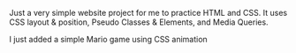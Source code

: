 Just a very simple website project for me to practice HTML and CSS.
It uses CSS layout & position, Pseudo Classes & Elements, and Media Queries.

I just added a simple Mario game using CSS animation
